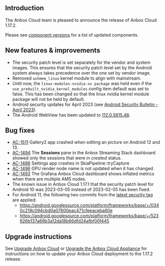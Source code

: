 ## Introduction

The Anbox Cloud team is pleased to announce the release of Anbox Cloud 1.17.2.

Please see [component versions](https://anbox-cloud.io/docs/component-versions) for a list of updated components.

## New features & improvements

* The security patch level is set separately for the vendor and system images. This ensures that the security patch level set by the Android system always takes precedence over the one set by vendor image.
* Removed `ashmem_linux` kernel module to align with mainstream.
* Until now, the `linux-modules-nvidia-xx package` was held even if the `use_prebuilt_nvidia_kernel_modules` config item default was set to false. This has been changed so that the linux nvidia kernel module package will not be held by default. 
* Android security updates for April 2023 (see [Android Security Bulletin - April 2023](https://source.android.com/docs/security/bulletin/2023-04-01)).
* The Android WebView has been updated to [112.0.5615.48](https://chromereleases.googleblog.com/2023/03/early-stable-update-for-android_01850485126.html).

## Bug fixes

* [AC-1511](https://warthogs.atlassian.net/browse/AC-1511) Gallery2 app crashed when editing an picture on Android 12 and 13.
* [AC-1494](https://warthogs.atlassian.net/browse/AC-1494) The **Sessions** pane in the Anbox Streaming Stack dashboard showed only the sessions that were in *created* status.
* [AC-1486](https://warthogs.atlassian.net/browse/AC-1486) Settings app crashes in SkiaPipeline::tryCapture
* [AC-1496](https://warthogs.atlassian.net/browse/AC-1496) GPU render node name is not updated when it has changed.
* [AC-1493](https://warthogs.atlassian.net/browse/AC-1493) The Grafana Anbox Cloud dashboard shows inflated metrics when there are multiple AMS nodes.
* The known issue in Anbox Cloud 1.17.1 that the security patch level for Android 10 was 2023-03-05 instead of 2023-02-05 has been fixed.
* For Android 11, the following two commits from the [latest security tag](https://android.googlesource.com/platform/frameworks/base/+/refs/tags/android-security-11.0.0_r65) are applied:
    - https://android.googlesource.com/platform/frameworks/base/+/0340c219c094cbd0a07600eac471cfeeaceba60e
    - https://android.googlesource.com/platform/frameworks/base/+/523926b137a69b3a12da18b66dfd24afbf00f445


## Upgrade instructions

See [Upgrade Anbox Cloud](https://anbox-cloud.io/docs/howto/update/upgrade-anbox) or [Upgrade the Anbox Cloud Appliance](https://anbox-cloud.io/docs/howto/update/upgrade-appliance) for instructions on how to update your Anbox Cloud deployment to the 1.17.2 release.

